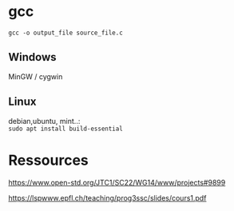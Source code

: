 # gcc
`gcc -o output_file source_file.c`
## Windows
MinGW / cygwin
## Linux
debian,ubuntu, mint..:  
`sudo apt install build-essential`

# Ressources
[https://www.open-std.org/JTC1/SC22/WG14/www/projects#9899
](https://www.open-std.org/JTC1/SC22/WG14/www/docs/n2310.pdf)

https://lspwww.epfl.ch/teaching/prog3ssc/slides/cours1.pdf
